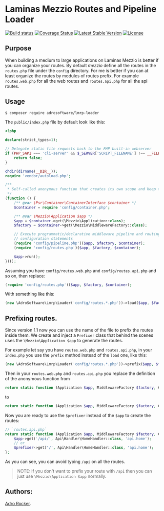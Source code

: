 # Laminas Mezzio Routes and Pipeline Loader

[![Build status][Master image]][Master]
[![Coverage Status][Master coverage image]][Master coverage]
[![Latest Stable Version][Stable version image]][Stable version]
[![License][License image]][License]

## Purpose

When building a medium to large applications on Laminas Mezzio is better if you can organize your routes. By default *mezzio* define all the routes in the `routes.php` file under the `config` directory. For me is better if you can at least organize the routes by modules of routes prefix. For example `routes.web.php` for all the web routes and `routes.api.php` for all the api routes.

## Usage

```bash
$ composer require adrosoftware/lmrp-loader
```

The `public/index.php` file by default look like this:

```php
<?php

declare(strict_types=1);

// Delegate static file requests back to the PHP built-in webserver
if (PHP_SAPI === 'cli-server' && $_SERVER['SCRIPT_FILENAME'] !== __FILE__) {
    return false;
}

chdir(dirname(__DIR__));
require 'vendor/autoload.php';

/**
 * Self-called anonymous function that creates its own scope and keep the global namespace clean.
 */
(function () {
    /** @var \Psr\Container\ContainerInterface $container */
    $container = require 'config/container.php';

    /** @var \Mezzio\Application $app */
    $app = $container->get(\Mezzio\Application::class);
    $factory = $container->get(\Mezzio\MiddlewareFactory::class);

    // Execute programmatic/declarative middleware pipeline and routing
    // configuration statements
    (require 'config/pipeline.php')($app, $factory, $container);
    (require 'config/routes.php')($app, $factory, $container);

    $app->run();
})();
```

Assuming you have `config/routes.web.php` and `config/routes.api.php` and so on, then replace:

```php
(require 'config/routes.php')($app, $factory, $container);
```

With something like this:

```php
(new \AdroSoftware\Lmrp\Loader('config/routes.*.php'))->load($app, $factory, $container);
```

## Prefixing routes.

Since version 1.1 now you can use the name of the file to prefix the routes inside them. We create and inject a `Prefixer` class that behind the scenes uses the `\Mezzio\Application $app` to generate the routes. 

For example let say you have `routes.web.php` and `routes.api.php`, in your `index.php` you use the `prefix` method instead of the `load` one, like this:

```php
(new \AdroSoftware\Lmrp\Loader('config/routes.*.php'))->prefix($app, $factory, $container);
```

Then in your `routes.web.php` and `routes.api.php` you replace the definition of the anonymous function from 

```php
return static function (Application $app, MiddlewareFactory $factory, ContainerInterface $container): void
```

to 

```php
return static function (Application $app, MiddlewareFactory $factory, ContainerInterface $container, \AdroSoftware\Lmrp\Prefixer $prefixer = null): void 
```

Now you are ready to use the `$prefixer` instead of the `$app` to create the routes:

```php
// `routes.api.php`
return static function (Application $app, MiddlewareFactory $factory, ContainerInterface $container, \AdroSoftware\Lmrp\Prefixer $prefixer = null): void {
    $app->get('/api/', Api\Handler\HomeHandler::class, 'api.home');
    // or
    $prefixer->get('/', Api\Handler\HomeHandler::class, 'api.home');
};
```

As you can see, you can avoid typing `/api` on all the routes. 

> NOTE: If you don't want to prefix your route with `/api` then you can just use `\Mezzio\Application $app` normally.

## Authors:

[Adro Rocker](https://github.com/adrorocker).

  [Master]: https://travis-ci.org/adrosoftware/lmrp-loader/
  [Master image]: https://travis-ci.org/adrosoftware/lmrp-loader.svg?branch=master
  [Master coverage]: https://coveralls.io/github/adrosoftware/lmrp-loader
  [Master coverage image]: https://coveralls.io/repos/github/adrosoftware/lmrp-loader/badge.svg?branch=master
  [Stable version]: https://packagist.org/packages/adrosoftware/lmrp-loader
  [Stable version image]: https://poser.pugx.org/adrosoftware/lmrp-loader/v/stable
  [License]: https://packagist.org/packages/adrosoftware/lmrp-loader
  [License image]: https://poser.pugx.org/adrosoftware/lmrp-loader/license